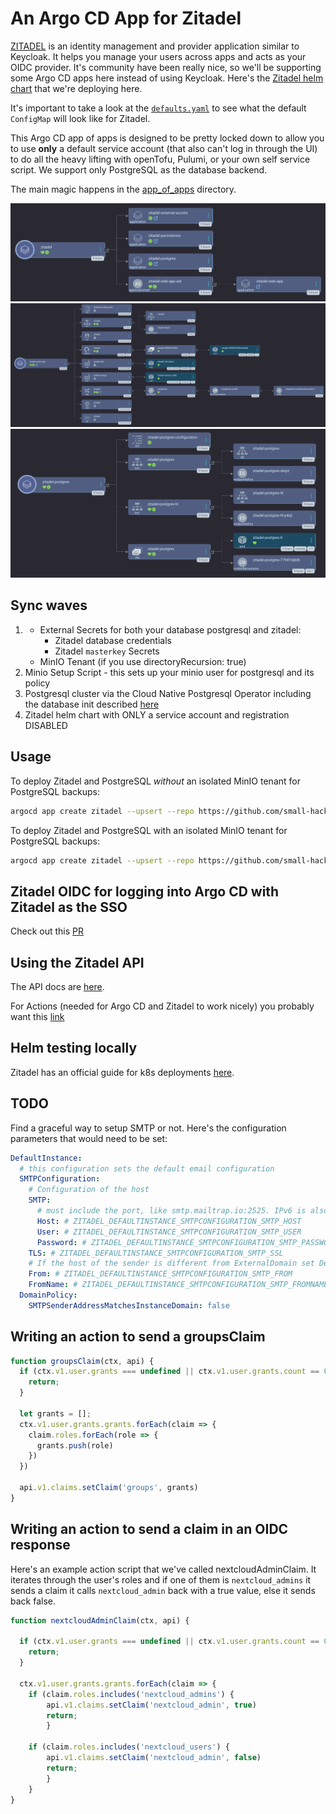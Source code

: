 # An Argo CD App for Zitadel

[ZITADEL](https://github.com/zitadel/zitadel/tree/main) is an identity management and provider application similar to Keycloak. It helps you manage your users across apps and acts as your OIDC provider. It's community have been really nice, so we'll be supporting some Argo CD apps here instead of using Keycloak. Here's the [Zitadel helm chart](https://github.com/zitadel/zitadel-charts/tree/main) that we're deploying here.

It's important to take a look at the [`defaults.yaml`](https://github.com/zitadel/zitadel/blob/main/cmd/defaults.yaml) to see what the default `ConfigMap` will look like for Zitadel.

This Argo CD app of apps is designed to be pretty locked down to allow you to use **only** a default service account (that also can't log in through the UI) to do all the heavy lifting with openTofu, Pulumi, or your own self service script. We support only PostgreSQL as the database backend.

The main magic happens in the [app_of_apps](./app_of_apps) directory.

<img src="./screenshots/zitadel_app_of_apps.png">
<img src="./screenshots/zitadel_web_appset.png">
<img src="./screenshots/zitadel_postgresql.png">

## Sync waves

1. - External Secrets for both your database postgresql and zitadel:
     - Zitadel database credentials
     - Zitadel `masterkey` Secrets
   - MinIO Tenant (if you use directoryRecursion: true)
2. Minio Setup Script - this sets up your minio user for postgresql and its policy
3. Postgresql cluster via the Cloud Native Postgresql Operator including the database init described [here](https://github.com/zitadel/zitadel/tree/0386fe7f96cc8c9ff178d29c9bbee3bfe0a1a568/cmd/initialise/sql/postgres)
4. Zitadel helm chart with ONLY a service account and registration DISABLED

## Usage

To deploy Zitadel and PostgreSQL _without_ an isolated MinIO tenant for PostgreSQL backups:
```bash
argocd app create zitadel --upsert --repo https://github.com/small-hack/argocd-apps --path zitadel/app_of_apps --sync-policy automated --self-heal --auto-prune --dest-namespace zitadel --dest-server https://kubernetes.default.svc
```

To deploy Zitadel and PostgreSQL with an isolated MinIO tenant for PostgreSQL backups:
```bash
argocd app create zitadel --upsert --repo https://github.com/small-hack/argocd-apps --path zitadel/app_of_apps --sync-policy automated --self-heal --auto-prune --dest-namespace zitadel --dest-server https://kubernetes.default.svc --directory-recursion
```

## Zitadel OIDC for logging into Argo CD with Zitadel as the SSO

Check out this [PR](https://github.com/argoproj/argo-cd/pull/15029)

## Using the Zitadel API

The API docs are [here](https://zitadel.com/docs/category/apis).

For Actions (needed for Argo CD and Zitadel to work nicely) you probably want this [link](https://zitadel.com/docs/category/apis/resources/mgmt/actions)

## Helm testing locally

Zitadel has an official guide for k8s deployments [here](https://zitadel.com/docs/self-hosting/deploy/kubernetes).

## TODO
Find a graceful way to setup SMTP or not. Here's the configuration parameters that would need to be set:

```yaml
DefaultInstance:
  # this configuration sets the default email configuration
  SMTPConfiguration:
    # Configuration of the host
    SMTP:
      # must include the port, like smtp.mailtrap.io:2525. IPv6 is also supported, like [2001:db8::1]:2525
      Host: # ZITADEL_DEFAULTINSTANCE_SMTPCONFIGURATION_SMTP_HOST
      User: # ZITADEL_DEFAULTINSTANCE_SMTPCONFIGURATION_SMTP_USER
      Password: # ZITADEL_DEFAULTINSTANCE_SMTPCONFIGURATION_SMTP_PASSWORD
    TLS: # ZITADEL_DEFAULTINSTANCE_SMTPCONFIGURATION_SMTP_SSL
    # If the host of the sender is different from ExternalDomain set DefaultInstance.DomainPolicy.SMTPSenderAddressMatchesInstanceDomain to false
    From: # ZITADEL_DEFAULTINSTANCE_SMTPCONFIGURATION_SMTP_FROM
    FromName: # ZITADEL_DEFAULTINSTANCE_SMTPCONFIGURATION_SMTP_FROMNAME
  DomainPolicy:
    SMTPSenderAddressMatchesInstanceDomain: false
```

## Writing an action to send a groupsClaim

```js
function groupsClaim(ctx, api) {
  if (ctx.v1.user.grants === undefined || ctx.v1.user.grants.count == 0) {
    return;
  }

  let grants = [];
  ctx.v1.user.grants.grants.forEach(claim => {
    claim.roles.forEach(role => {
      grants.push(role)
    })
  })

  api.v1.claims.setClaim('groups', grants)
}
```

## Writing an action to send a claim in an OIDC response

Here's an example action script that we've called nextcloudAdminClaim. It iterates through the user's roles and if one of them is `nextcloud_admins` it sends a claim it calls `nextcloud_admin` back with a true value, else it sends back false.

```js
function nextcloudAdminClaim(ctx, api) {

  if (ctx.v1.user.grants === undefined || ctx.v1.user.grants.count == 0) {
    return;
  }

  ctx.v1.user.grants.grants.forEach(claim => {
    if (claim.roles.includes('nextcloud_admins') {
        api.v1.claims.setClaim('nextcloud_admin', true)
        return;
        }

    if (claim.roles.includes('nextcloud_users') {
        api.v1.claims.setClaim('nextcloud_admin', false)
        return;
        }
    }
}
```
